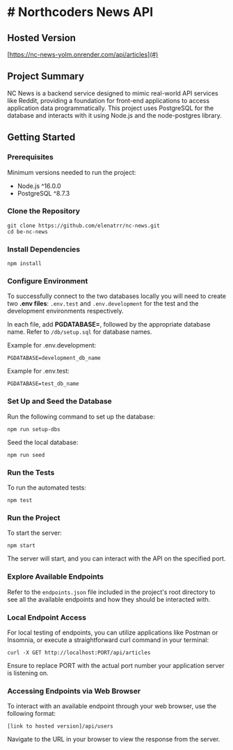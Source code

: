 # # Northcoders News API

## Hosted Version

[https://nc-news-yolm.onrender.com/api/articles](#)

## Project Summary

NC News is a backend service designed to mimic real-world API services like Reddit, providing a foundation for front-end applications to access application data programmatically. This project uses PostgreSQL for the database and interacts with it using Node.js and the node-postgres library.

## Getting Started

### Prerequisites

Minimum versions needed to run the project:

- Node.js ^16.0.0
- PostgreSQL ^8.7.3

### Clone the Repository

```
git clone https://github.com/elenatrr/nc-news.git
cd be-nc-news
```

### Install Dependencies

```
npm install
```

### Configure Environment 

To successfully connect to the two databases locally you will need to create two **.env files**: `.env.test` and `.env.development` for the test and the development environments respectively. 

In each file, add **PGDATABASE=**, followed by the appropriate database name. Refer to `/db/setup.sql` for database names.

Example for .env.development:
```
PGDATABASE=development_db_name
```

Example for .env.test:
```
PGDATABASE=test_db_name
```

### Set Up and Seed the Database

Run the following command to set up the database:
```
npm run setup-dbs
```
Seed the local database:
```
npm run seed
```

### Run the Tests

To run the automated tests:
```
npm test
```

### Run the Project

To start the server:
```
npm start
```
The server will start, and you can interact with the API on the specified port.

### Explore Available Endpoints

Refer to the `endpoints.json` file included in the project's root directory to see all the available endpoints and how they should be interacted with.

### Local Endpoint Access

For local testing of endpoints, you can utilize applications like Postman or Insomnia, or execute a straightforward curl command in your terminal:
```
curl -X GET http://localhost:PORT/api/articles
```
Ensure to replace PORT with the actual port number your application server is listening on.

### Accessing Endpoints via Web Browser

To interact with an available endpoint through your web browser, use the following format:
```
[link to hosted version]/api/users
```
Navigate to the URL in your browser to view the response from the server.